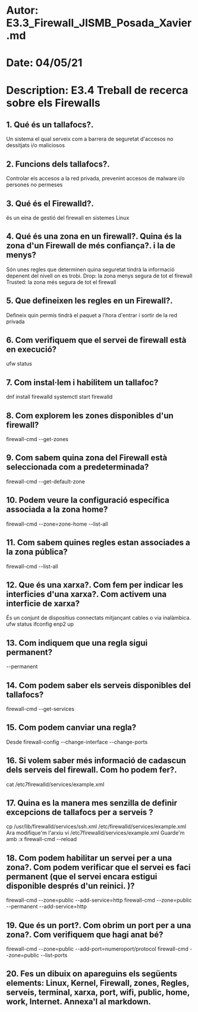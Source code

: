 # Autor:          E3.3_Firewall_JISMB_Posada_Xavier.md
# Date:           04/05/21
# Description:    E3.4 Treball de recerca sobre els Firewalls

## 1. Qué és un tallafocs?. 
Un sistema el qual serveix com a barrera de seguretat d'accesos no dessitjats i/o maliciosos

## 2. Funcions dels tallafocs?. 
Controlar els accesos a la red privada, prevenint accesos de malware i/o persones no permeses

## 3. Qué és el Firewalld?. 
ës un eina de gestió del firewall en sistemes Linux

## 4. Qué és una zona en un firewall?. Quina és la zona d'un Firewall de més confiança?. i la de menys?
Són unes regles que determinen quina seguretat tindrà la informació depenent del nivell on es trobi.
Drop: la zona menys segura de tot el firewall
Trusted: la zona més segura de tot el firewall

## 5. Que defineixen les regles en un Firewall?. 
Defineix quin permís tindrà el paquet a l'hora d'entrar i sortir de la red privada

## 6. Com verifiquem que el servei de firewall està en execució?
ufw status

## 7. Com instal·lem i habilitem un tallafoc?
dnf install firewalld
systemctl start firewalld



## 8. Com explorem les zones disponibles d'un firewall?
firewall-cmd --get-zones



## 9. Com sabem quina zona del Firewall està seleccionada com a predeterminada? 
firewall-cmd --get-default-zone



## 10. Podem veure la configuració específica associada a la zona home?
firewall-cmd --zone=zone-home --list-all


## 11. Com sabem quines regles estan associades a la zona pública? 
firewall-cmd --list-all


## 12. Que és una xarxa?. Com fem per indicar les interficies d'una xarxa?. Com activem una interficie de xarxa?  
És un conjunt de dispositius connectats mitjançant cables o via inalàmbica.
ufw status
ifconfig enp2 up


## 13. Com indiquem que una regla sigui permanent? 
--permanent




## 14. Com podem saber els serveis disponibles del tallafocs?
firewall-cmd --get-services




## 15. Com podem canviar una regla?
Desde firewall-config
--change-interface
--change-ports


## 16. Si volem saber més informació de cadascun dels serveis del firewall. Com ho podem fer?.
cat /etc7firewalld/services/example.xml



## 17. Quina es la manera mes senzilla de definir excepcions de tallafocs per a serveis ?
cp /usr/lib/firewalld/services/ssh.xml /etc/firewalld/services/example.xml
Ara modifique'm l'arxiu
vi /etc7firewalld/services/example.xml
Guarde'm amb :x
firewall-cmd --reload


## 18. Com podem habilitar un servei per a una zona?. Com podem verificar que el servei es faci permanent (que el  servei encara estigui disponible després d'un reinici. )? 
firewall-cmd --zone=public --add-service=http
firewall-cmd --zone=public --permanent --add-service=http



## 19. Que és un port?. Com obrim un port per a una zona?. Com verifiquem que hagi anat bé?
firewall-cmd --zone=public --add-port=numeroport/protocol
firewall-cmd --zone=public --list-ports


## 20. Fes un dibuix on apareguins els següents elements: Linux, Kernel, Firewall, zones, Regles, serveis, terminal, xarxa, port, wifi, public, home, work, Internet. Annexa'l al markdown.
